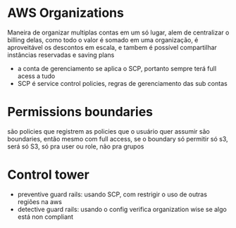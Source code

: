 


# AWS Organizations
Maneira de organizar multiplas contas em um só lugar, alem de centralizar o billing delas, como todo o valor é somado em uma organização, é aproveitável os descontos em escala, e tambem é possível compartilhar instâncias reservadas e saving plans
- a conta de gerenciamento se aplica o SCP, portanto sempre terá full acess a tudo
- SCP é service control policies, regras de gerenciamento das sub contas

# Permissions boundaries
são policies que registrem as policies que o usuário quer assumir são boundaries, então mesmo com full access, se o boundary só permitir só s3, será só S3, só pra user ou role, não pra grupos

# Control tower
- preventive guard rails: usando SCP, com restrigir o uso de outras regiões na aws
- detective guard rails: usando o config verifica organization wise se algo está non compliant